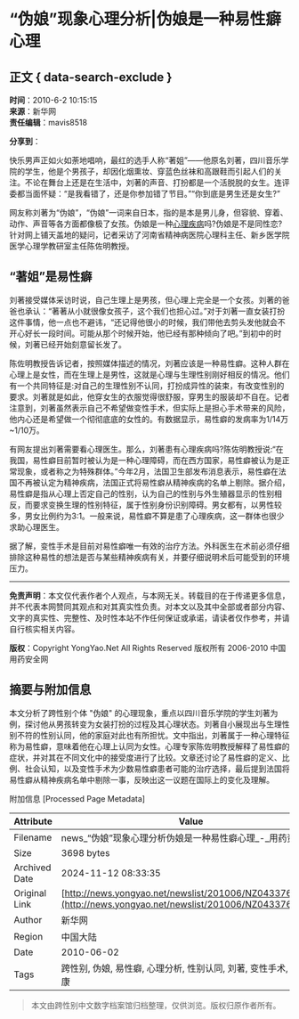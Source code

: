# “伪娘”现象心理分析|伪娘是一种易性癖心理

## 正文 { data-search-exclude }


**时间**：2010-6-2 10:15:15  
**来源**：新华网  
**责任编辑**：mavis8518  

**分享到**：

快乐男声正如火如荼地唱响，最红的选手人称“著姐”——他原名刘著，四川音乐学院的学生，他是个男孩子，却因化烟熏妆、穿蓝色丝袜和高跟鞋而引起人们的关注。不论在舞台上还是在生活中，刘著的声音、打扮都是一个活脱脱的女生。连评委都当面怀疑：“是我看错了，还是你参加错了节目。”“你到底是男生还是女生?”

网友称刘著为“伪娘”，“伪娘”一词来自日本，指的是本是男儿身，但容貌、穿着、动作、声音等各方面都像极了女孩。伪娘是一种[心理](http://yongyao.net/zhuanti/xlyy.html)[疾病](http://www.yongyao.net/new/jjsszx1.aspx)吗?伪娘是不是同性恋?针对网上铺天盖地的疑问，记者采访了河南省精神病医院心理科主任、新乡医学院医学心理学教研室主任陈佐明教授。

## “著姐”是易性癖

刘著接受媒体采访时说，自己生理上是男孩，但心理上完全是一个女孩。刘著的爸爸也承认：“著著从小就很像女孩子，这个我们也担心过。”对于刘著一直女装打扮这件事情，他一点也不避讳，“还记得他很小的时候，我们带他去剪头发他就会不开心好长一段时间。可能从那个时候开始，他已经有那种倾向了吧。”到初中的时候，刘著已经开始刻意留长发了。

陈佐明教授告诉记者，按照媒体描述的情况，刘著应该是一种易性癖。这种人群在心理上是女性，而在生理上是男性，这就是心理与生理性别刚好相反的情况。他们有一个共同特征是:对自己的生理性别不认同，打扮成异性的装束，有改变性别的要求。刘著就是如此，他穿女生的衣服觉得很舒服，穿男生的服装却不自在。记者注意到，刘著虽然表示自己不希望做变性手术，但实际上是担心手术带来的风险，他内心还是希望做一个彻彻底底的女性的。有数据显示，易性癖的发病率为1/14万~1/10万。

有网友提出刘著需要看心理医生。那么，刘著患有心理疾病吗?陈佐明教授说:“在我国，易性癖目前暂时被认为是一种心理障碍，而在西方国家，易性癖被认为是正常现象，或者称之为特殊群体。”今年2月，法国卫生部发布消息表示，易性癖在法国不再被认定为精神疾病，法国正式将易性癖从精神疾病的名单上剔除。据介绍，易性癖是指从心理上否定自己的性别，认为自己的性别与外生殖器显示的性别相反，而要求变换生理的性别特征，属于性别身份识别障碍。男女都有，以男性较多，男女比例约为3:1。一般来说，易性癖不算是患了心理疾病，这一群体也很少求助心理医生。

据了解，变性手术是目前对易性癖唯一有效的治疗方法。外科医生在术前必须仔细排除这种易性的想法是否与某些精神疾病有关，并要仔细说明术后可能受到的环境压力。

---

**免责声明**：本文仅代表作者个人观点，与本网无关。转载目的在于传递更多信息，并不代表本网赞同其观点和对其真实性负责。对本文以及其中全部或者部分内容、文字的真实性、完整性、及时性本站不作任何保证或承诺，请读者仅作参考，并请自行核实相关内容。  

**版权**：Copyright YongYao.Net All Rights Reserved 版权所有 2006-2010 中国用药安全网

## 摘要与附加信息

<!-- tcd_abstract -->
本文分析了跨性别个体 "伪娘" 的心理现象，重点以四川音乐学院的学生刘著为例，探讨他从男孩转变为女装打扮的过程及其心理状态。刘著自小展现出与生理性别不符的性别认同，他的家庭对此也有所担忧。文中指出，刘著属于一种心理特征称为易性癖，意味着他在心理上认同为女性。心理专家陈佐明教授解释了易性癖的症状，并对其在不同文化中的接受度进行了比较。文章还讨论了易性癖的定义、比例、社会认知，以及变性手术为少数易性癖患者可能的治疗选择，最后提到法国将易性癖从精神疾病名单中剔除一事，反映出这一议题在国际上的变化及理解。
<!-- tcd_abstract_end -->

附加信息 [Processed Page Metadata]

| Attribute       | Value                                  |
|-----------------|----------------------------------------|
| Filename        | news_“伪娘”现象心理分析伪娘是一种易性癖心理_-_用药资讯.md                             |
| Size            | 3698 bytes                           |
| Archived Date   | 2024-11-12 08:33:35                             |
| Original Link   | [http://news.yongyao.net/newslist/201006/NZ043376.shtml](http://news.yongyao.net/newslist/201006/NZ043376.shtml)                       |
| Author          | 新华网                               |
| Region          | 中国大陆                               |
| Date            | 2010-06-02                                 |
| Tags            | 跨性别, 伪娘, 易性癖, 心理分析, 性别认同, 刘著, 变性手术, 心理健康                                 |
>
> 本文由跨性别中文数字档案馆归档整理，仅供浏览。版权归原作者所有。
>